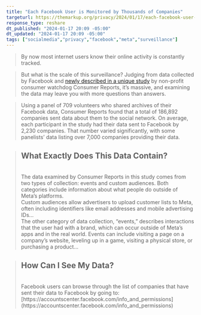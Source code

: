 ```yaml
---
title: "Each Facebook User is Monitored by Thousands of Companies"
targeturl: https://themarkup.org/privacy/2024/01/17/each-facebook-user-is-monitored-by-thousands-of-companies-study-indicates
response_type: reshare
dt_published: "2024-01-17 20:09 -05:00"
dt_updated: "2024-01-17 20:09 -05:00"
tags: ["socialmedia","privacy","facebook","meta","surveillance"]
---
```


> By now most internet users know their online activity is constantly tracked.

> But what is the scale of this surveillance? Judging from data collected by Facebook and [newly described in a unique study](https://innovation.consumerreports.org/wp-content/uploads/2024/01/CR_Who-Shares-Your-Information-With-Facebook.pdf) by non-profit consumer watchdog Consumer Reports, it’s massive, and examining the data may leave you with more questions than answers.

> Using a panel of 709 volunteers who shared archives of their Facebook data, Consumer Reports found that a total of 186,892 companies sent data about them to the social network. On average, each participant in the study had their data sent to Facebook by 2,230 companies. That number varied significantly, with some panelists’ data listing over 7,000 companies providing their data. 

> ## What Exactly Does This Data Contain?
> <br>
> The data examined by Consumer Reports in this study comes from two types of collection: events and custom audiences. Both categories include information about what people do outside of Meta’s platforms.
> <br>
> Custom audiences allow advertisers to upload customer lists to Meta, often including identifiers like email addresses and mobile advertising IDs...
> <br>
> The other category of data collection, “events,” describes interactions that the user had with a brand, which can occur outside of Meta’s apps and in the real world. Events can include visiting a page on a company’s website, leveling up in a game, visiting a physical store, or purchasing a product...

> ## How Can I See My Data?
> <br>
> Facebook users can browse through the list of companies that have sent their data to Facebook by going to: [https://accountscenter.facebook.com/info_and_permissions](https://accountscenter.facebook.com/info_and_permissions)
